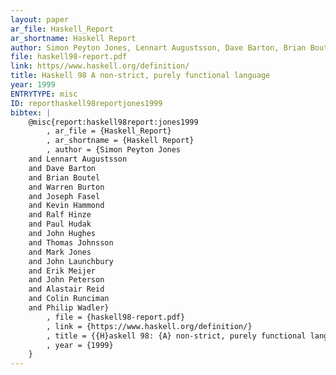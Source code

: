 ```yaml
---
layout: paper
ar_file: Haskell_Report
ar_shortname: Haskell Report
author: Simon Peyton Jones, Lennart Augustsson, Dave Barton, Brian Boutel, Warren Burton, Joseph Fasel, Kevin Hammond, Ralf Hinze, Paul Hudak, John Hughes, Thomas Johnsson, Mark Jones, John Launchbury, Erik Meijer, John Peterson, Alastair Reid, Colin Runciman, Philip Wadler
file: haskell98-report.pdf
link: https//www.haskell.org/definition/
title: Haskell 98 A non-strict, purely functional language
year: 1999
ENTRYTYPE: misc
ID: reporthaskell98reportjones1999
bibtex: |
    @misc{report:haskell98report:jones1999
        , ar_file = {Haskell_Report}
        , ar_shortname = {Haskell Report}
        , author = {Simon Peyton Jones
    and Lennart Augustsson
    and Dave Barton
    and Brian Boutel
    and Warren Burton
    and Joseph Fasel
    and Kevin Hammond
    and Ralf Hinze
    and Paul Hudak
    and John Hughes
    and Thomas Johnsson
    and Mark Jones
    and John Launchbury
    and Erik Meijer
    and John Peterson
    and Alastair Reid
    and Colin Runciman
    and Philip Wadler}
        , file = {haskell98-report.pdf}
        , link = {https://www.haskell.org/definition/}
        , title = {{H}askell 98: {A} non-strict, purely functional language}
        , year = {1999}
    }
---
```

